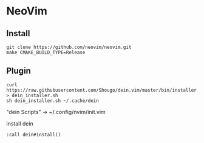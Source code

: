 # NeoVim

## Install
```
git clone https://github.com/neovim/neovim.git
make CMAKE_BUILD_TYPE=Release
```

## Plugin
```
curl https://raw.githubusercontent.com/Shougo/dein.vim/master/bin/installer.sh > dein_installer.sh
sh dein_installer.sh ~/.cache/dein
```
"dein Scripts" -> ~/.config/nvim/init.vim


install dein
```vim
:call dein#install()
```
